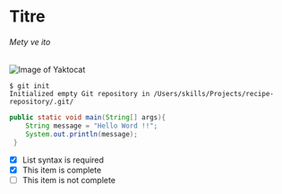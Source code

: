 # Titre
###### Mety ve ito
![Image of Yaktocat](https://octodex.github.com/images/yaktocat.png)
```
$ git init
Initialized empty Git repository in /Users/skills/Projects/recipe-repository/.git/
```
``` java
public static void main(String[] args){
    String message = "Hello Word !!";
    System.out.println(message);
 }
```
- [x] List syntax is required
- [x] This item is complete
- [ ] This item is not complete
